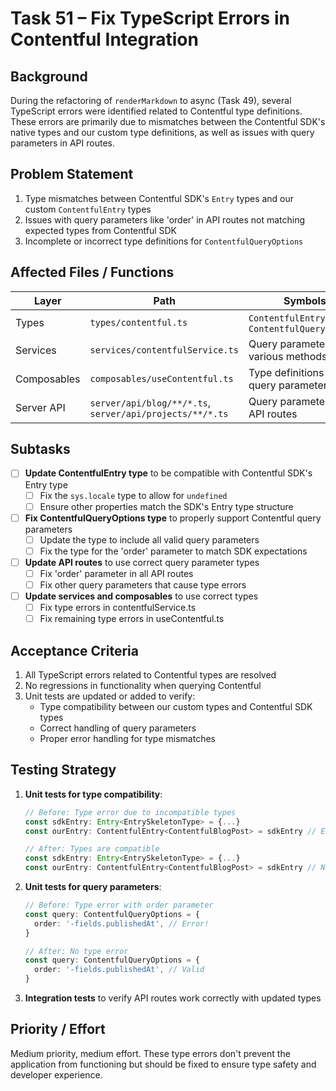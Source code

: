 # Task 51 – Fix TypeScript Errors in Contentful Integration

## Background

During the refactoring of `renderMarkdown` to async (Task 49), several TypeScript errors were identified related to Contentful type definitions. These errors are primarily due to mismatches between the Contentful SDK's native types and our custom type definitions, as well as issues with query parameters in API routes.

## Problem Statement

1. Type mismatches between Contentful SDK's `Entry` types and our custom `ContentfulEntry` types
2. Issues with query parameters like 'order' in API routes not matching expected types from Contentful SDK
3. Incomplete or incorrect type definitions for `ContentfulQueryOptions`

## Affected Files / Functions

| Layer | Path | Symbols |
|-------|------|---------|
| Types | `types/contentful.ts` | `ContentfulEntry`, `ContentfulQueryOptions` |
| Services | `services/contentfulService.ts` | Query parameters in various methods |
| Composables | `composables/useContentful.ts` | Type definitions and query parameters |
| Server API | `server/api/blog/**/*.ts`, `server/api/projects/**/*.ts` | Query parameters in API routes |

## Subtasks

- [ ] **Update ContentfulEntry type** to be compatible with Contentful SDK's Entry type
  - [ ] Fix the `sys.locale` type to allow for `undefined`
  - [ ] Ensure other properties match the SDK's Entry type structure

- [ ] **Fix ContentfulQueryOptions type** to properly support Contentful query parameters
  - [ ] Update the type to include all valid query parameters
  - [ ] Fix the type for the 'order' parameter to match SDK expectations

- [ ] **Update API routes** to use correct query parameter types
  - [ ] Fix 'order' parameter in all API routes
  - [ ] Fix other query parameters that cause type errors

- [ ] **Update services and composables** to use correct types
  - [ ] Fix type errors in contentfulService.ts
  - [ ] Fix remaining type errors in useContentful.ts

## Acceptance Criteria

1. All TypeScript errors related to Contentful types are resolved
2. No regressions in functionality when querying Contentful
3. Unit tests are updated or added to verify:
   - Type compatibility between our custom types and Contentful SDK types
   - Correct handling of query parameters
   - Proper error handling for type mismatches

## Testing Strategy

1. **Unit tests for type compatibility**:
   ```typescript
   // Before: Type error due to incompatible types
   const sdkEntry: Entry<EntrySkeletonType> = {...}
   const ourEntry: ContentfulEntry<ContentfulBlogPost> = sdkEntry // Error!

   // After: Types are compatible
   const sdkEntry: Entry<EntrySkeletonType> = {...}
   const ourEntry: ContentfulEntry<ContentfulBlogPost> = sdkEntry // No error
   ```

2. **Unit tests for query parameters**:
   ```typescript
   // Before: Type error with order parameter
   const query: ContentfulQueryOptions = {
     order: '-fields.publishedAt', // Error!
   }

   // After: No type error
   const query: ContentfulQueryOptions = {
     order: '-fields.publishedAt', // Valid
   }
   ```

3. **Integration tests** to verify API routes work correctly with updated types

## Priority / Effort

Medium priority, medium effort. These type errors don't prevent the application from functioning but should be fixed to ensure type safety and developer experience.
